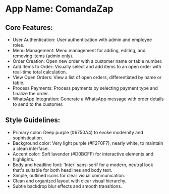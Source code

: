# **App Name**: ComandaZap

## Core Features:

- User Authentication: User authentication with admin and employee roles.
- Menu Management: Menu management for adding, editing, and removing items (admin only).
- Order Creation: Open new order with a customer name or table number.
- Add Items to Order: Visually select and add items to an open order with real-time total calculation.
- View Open Orders: View a list of open orders, differentiated by name or table.
- Process Payments: Process payments by selecting payment type and finalize the order.
- WhatsApp Integration: Generate a WhatsApp message with order details to send to the customer.

## Style Guidelines:

- Primary color: Deep purple (#6750A4) to evoke modernity and sophistication.
- Background color: Very light purple (#F2F0F7), nearly white, to maintain a clean interface.
- Accent color: Soft lavender (#D0BCFF) for interactive elements and highlights.
- Body and headline font: 'Inter' sans-serif for a modern, neutral look that's suitable for both headlines and body text.
- Simple, outlined icons for clear visual communication.
- Clean and organized layout with clear visual hierarchy.
- Subtle backdrop blur effects and smooth transitions.